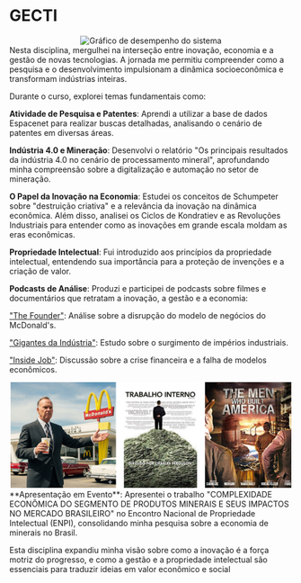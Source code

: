 # GECTI
<div align="center">
  <img src="img/GECTI.png" alt="Gráfico de desempenho do sistema" width="300"/>
</div>
Nesta disciplina, mergulhei na interseção entre inovação, economia e a gestão de novas tecnologias. A jornada me permitiu compreender como a pesquisa e o desenvolvimento impulsionam a dinâmica socioeconômica e transformam indústrias inteiras.

Durante o curso, explorei temas fundamentais como:

**Atividade de Pesquisa e Patentes**: Aprendi a utilizar a base de dados Espacenet para realizar buscas detalhadas, analisando o cenário de patentes em diversas áreas.

**Indústria 4.0 e Mineração**: Desenvolvi o relatório "Os principais resultados da indústria 4.0 no cenário de processamento mineral", aprofundando minha compreensão sobre a digitalização e automação no setor de mineração.

**O Papel da Inovação na Economia**: Estudei os conceitos de Schumpeter sobre "destruição criativa" e a relevância da inovação na dinâmica econômica. Além disso, analisei os Ciclos de Kondratiev e as Revoluções Industriais para entender como as inovações em grande escala moldam as eras econômicas.

**Propriedade Intelectual**: Fui introduzido aos princípios da propriedade intelectual, entendendo sua importância para a proteção de invenções e a criação de valor.

**Podcasts de Análise**: Produzi e participei de podcasts sobre filmes e documentários que retratam a inovação, a gestão e a economia:

<u>"The Founder"</u>: Análise sobre a disrupção do modelo de negócios do McDonald's.

<u>"Gigantes da Indústria"</u>: Estudo sobre o surgimento de impérios industriais.

<u>"Inside Job"</u>: Discussão sobre a crise financeira e a falha de modelos econômicos.
<div align="center">
  <img src="img/g3.png" alt="Gráfico de desempenho do sistema" width="500"/>
</div>
**Apresentação em Evento**: Apresentei o trabalho "COMPLEXIDADE ECONÔMICA DO SEGMENTO DE PRODUTOS MINERAIS E SEUS IMPACTOS NO MERCADO BRASILEIRO" no Encontro Nacional de Propriedade Intelectual (ENPI), consolidando minha pesquisa sobre a economia de minerais no Brasil.

Esta disciplina expandiu minha visão sobre como a inovação é a força motriz do progresso, e como a gestão e a propriedade intelectual são essenciais para traduzir ideias em valor econômico e social
